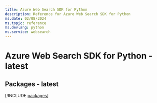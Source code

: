 ```yaml
---
title: Azure Web Search SDK for Python
description: Reference for Azure Web Search SDK for Python
ms.date: 02/08/2024
ms.topic: reference
ms.devlang: python
ms.service: websearch
---
```

# Azure Web Search SDK for Python - latest
## Packages - latest
[!INCLUDE [packages](web-search-index.md)]